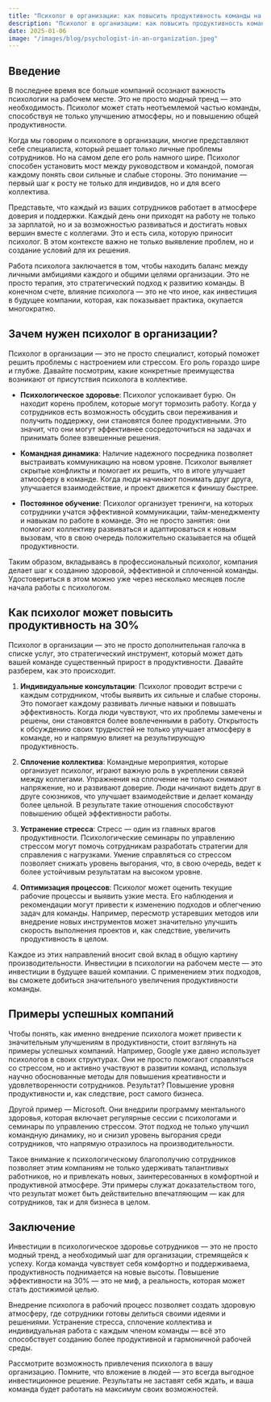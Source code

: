 ```yaml
---  
title: "Психолог в организации: как повысить продуктивность команды на 30%"  
description: "Психолог в организации: как повысить продуктивность команды на 30%"  
date: 2025-01-06
image: "/images/blog/psychologist-in-an-organization.jpeg" 
---
```


## Введение

В последнее время все больше компаний осознают важность психологии на рабочем месте. Это не просто модный тренд — это необходимость. Психолог может стать неотъемлемой частью команды, способствуя не только улучшению атмосферы, но и повышению общей продуктивности. 

Когда мы говорим о психологе в организации, многие представляют себе специалиста, который решает только личные проблемы сотрудников. Но на самом деле его роль намного шире. Психолог способен установить мост между руководством и командой, помогая каждому понять свои сильные и слабые стороны. Это понимание — первый шаг к росту не только для индивидов, но и для всего коллектива.

Представьте, что каждый из ваших сотрудников работает в атмосфере доверия и поддержки. Каждый день они приходят на работу не только за зарплатой, но и за возможностью развиваться и достигать новых вершин вместе с коллегами. Это и есть сила, которую приносит психолог. В этом контексте важно не только выявление проблем, но и создание условий для их решения. 

Работа психолога заключается в том, чтобы находить баланс между личными амбициями каждого и общими целями организации. Это не просто терапия, это стратегический подход к развитию команды. В конечном счете, влияние психолога — это не что иное, как инвестиция в будущее компании, которая, как показывает практика, окупается многократно.
## Зачем нужен психолог в организации?

Психолог в организации — это не просто специалист, который поможет решить проблемы с настроением или стрессом. Его роль гораздо шире и глубже. Давайте посмотрим, какие конкретные преимущества возникают от присутствия психолога в коллективе.

- **Психологическое здоровье**: Психолог успокаивает бурю. Он находит корень проблем, которые могут тормозить работу. Когда у сотрудников есть возможность обсудить свои переживания и получить поддержку, они становятся более продуктивными. Это значит, что они могут эффективнее сосредоточиться на задачах и принимать более взвешенные решения.

- **Командная динамика**: Наличие надежного посредника позволяет выстраивать коммуникацию на новом уровне. Психолог выявляет скрытые конфликты и помогает их решить, что в итоге улучшает атмосферу в команде. Когда люди начинают понимать друг друга, улучшается взаимодействие, и проект движется к финишу быстрее.

- **Постоянное обучение**: Психолог организует тренинги, на которых сотрудники учатся эффективной коммуникации, тайм-менеджменту и навыкам по работе в команде. Это не просто занятия: они помогают коллективу развиваться и адаптироваться к новым вызовам, что в свою очередь положительно сказывается на общей продуктивности.

Таким образом, вкладываясь в профессиональный психолог, компания делает шаг к созданию здоровой, эффективной и сплоченной команды. Удостовериться в этом можно уже через несколько месяцев после начала работы с психологом.
## Как психолог может повысить продуктивность на 30%

Психолог в организации — это не просто дополнительная галочка в списке услуг, это стратегический инструмент, который может дать вашей команде существенный прирост в продуктивности. Давайте разберем, как это происходит.

1. **Индивидуальные консультации**: Психолог проводит встречи с каждым сотрудником, чтобы выявить их сильные и слабые стороны. Это помогает каждому развивать личные навыки и повышать эффективность. Когда люди чувствуют, что их проблемы замечены и решены, они становятся более вовлеченными в работу. Открытость к обсуждению своих трудностей не только улучшает атмосферу в команде, но и напрямую влияет на результирующую продуктивность.

2. **Сплочение коллектива**: Командные мероприятия, которые организует психолог, играют важную роль в укреплении связей между коллегами. Упражнения на сплочение не только снимают напряжение, но и развивают доверие. Люди начинают видеть друг в друге союзников, что улучшает взаимодействие и делает команду более цельной. В результате такие отношения способствуют повышению общей эффективности работы.

3. **Устранение стресса**: Стресс — один из главных врагов продуктивности. Психологические семинары по управлению стрессом могут помочь сотрудникам разработать стратегии для справления с нагрузками. Умение справляться со стрессом позволяет снижать уровень выгорания, что, в свою очередь, ведет к более устойчивым результатам на высоком уровне.

4. **Оптимизация процессов**: Психолог может оценить текущие рабочие процессы и выявить узкие места. Его наблюдения и рекомендации могут привести к изменению подходов и облегчению задач для команды. Например, пересмотр устаревших методов или внедрение новых инструментов может значительно улучшить скорость выполнения проектов и, как следствие, увеличить продуктивность в целом.

Каждое из этих направлений вносит свой вклад в общую картину производительности. Инвестиции в психологии на рабочем месте — это инвестиции в будущее вашей компании. С применением этих подходов, вы сможете добиться значительного увеличения продуктивности команды.
## Примеры успешных компаний

Чтобы понять, как именно внедрение психолога может привести к значительным улучшениям в продуктивности, стоит взглянуть на примеры успешных компаний. Например, Google уже давно использует психологов в своих структурах. Они не просто помогают справляться со стрессом, но и активно участвуют в развитии команд, используя научно обоснованные методы для повышения креативности и удовлетворенности сотрудников. Результат? Повышение уровня продуктивности и, как следствие, рост самого бизнеса.

Другой пример — Microsoft. Они внедрили программу ментального здоровья, которая включает регулярные сессии с психологами и семинары по управлению стрессом. Этот подход не только улучшил командную динамику, но и снизил уровень выгорания среди сотрудников, что напрямую отразилось на производительности.

Такое внимание к психологическому благополучию сотрудников позволяет этим компаниям не только удерживать талантливых работников, но и привлекать новых, заинтересованных в комфортной и продуктивной атмосфере. Эти примеры служат доказательством того, что результат может быть действительно впечатляющим — как для сотрудников, так и для бизнеса в целом.
## Заключение

Инвестиции в психологическое здоровье сотрудников — это не просто модный тренд, а необходимый шаг для организации, стремящейся к успеху. Когда команда чувствует себя комфортно и поддерживаема, продуктивность поднимается на новые высоты. Повышение эффективности на 30% — это не миф, а реальность, которая может стать достижимой целью.

Внедрение психолога в рабочий процесс позволяет создать здоровую атмосферу, где сотрудники готовы делиться своими идеями и решениями. Устранение стресса, сплочение коллектива и индивидуальная работа с каждым членом команды — всё это способствует созданию более продуктивной и гармоничной рабочей среды.

Рассмотрите возможность привлечения психолога в вашу организацию. Помните, что вложение в людей — это всегда выгодное инвестиционное решение. Результаты не заставят себя ждать, и ваша команда будет работать на максимум своих возможностей.